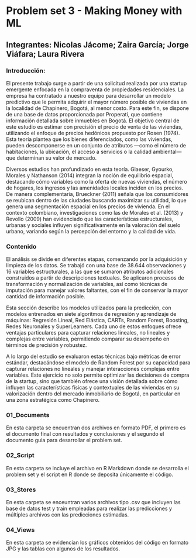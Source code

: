 # Problem set 3 - Making Money with ML 

## Integrantes: Nicolas Jácome; Zaira García; Jorge Viáfara; Laura Rivera 

### Introducción: 

El presente trabajo surge a partir de una solicitud realizada por una startup emergente enfocada en la compraventa de propiedades residenciales. La empresa ha contratado a nuestro equipo para desarrollar un modelo predictivo que le permita adquirir el mayor número posible de viviendas en la localidad de Chapinero, Bogotá, al menor costo. Para este fin, se dispone de una base de datos proporcionada por Properati, que contiene información detallada sobre inmuebles en Bogotá. El objetivo central de este estudio es estimar con precisión el precio de venta de las viviendas, utilizando el enfoque de precios hedónicos propuesto por Rosen (1974). Esta teoría plantea que los bienes diferenciados, como las viviendas, pueden descomponerse en un conjunto de atributos —como el número de habitaciones, la ubicación, el acceso a servicios o la calidad ambiental— que determinan su valor de mercado. 

Diversos estudios han profundizado en esta teoría. Glaeser, Gyourko, Morales y Nathanson (2014) integran la noción de equilibrio espacial, destacando cómo variables como la oferta de nuevas viviendas, el número de hogares, los ingresos y las amenidades locales inciden en los precios. De manera complementaria, Brueckner (2011) señala que los consumidores se reubican dentro de las ciudades buscando maximizar su utilidad, lo que genera una segmentación espacial en los precios de vivienda. En el contexto colombiano, investigaciones como las de Morales et al. (2013) y Revollo (2009) han evidenciado que las características estructurales, urbanas y sociales influyen significativamente en la valoración del suelo urbano, variando según la percepción del entorno y la calidad de vida. 

### Contenido 

El análisis se divide en diferentes etapas, comenzando por la adquisición y limpieza de los datos. Se trabajó con una base de 38.644 observaciones y 16 variables estructurales, a las que se sumaron atributos adicionales construidos a partir de descripciones textuales. Se aplicaron procesos de transformación y normalización de variables, así como técnicas de imputación para manejar valores faltantes, con el fin de conservar la mayor cantidad de información posible. 

Esta sección describe los modelos utilizados para la predicción, con modelos entrenados en siete algoritmos de regresión y aprendizaje de máquinas: Regresión Lineal, Red Elástica, CARTs, Random Forest, Boosting, Redes Neuronales y SuperLearners. Cada uno de estos enfoques ofrece ventajas particulares para capturar relaciones lineales, no lineales y complejas entre variables, permitiendo comparar su desempeño en términos de precisión y robustez. 

A lo largo del estudio se evaluaron estas técnicas bajo métricas de error estándar, destacándose el modelo de Random Forest por su capacidad para capturar relaciones no lineales y manejar interacciones complejas entre variables. Este ejercicio no solo permite optimizar las decisiones de compra de la startup, sino que también ofrece una visión detallada sobre cómo influyen las características físicas y contextuales de las viviendas en su valorización dentro del mercado inmobiliario de Bogotá, en particular en una zona estratégica como Chapinero. 

### 01_Documents 
En esta carpeta se encuentran dos archivos en formato PDF, el primero es el documento final con resultados y conclusiones y el segundo el documento guia para desarrollar el problem set. 

### 02_Script 
En esta carpeta se incluye el archivo en R Markdown donde se desarrolla el problem set y el script en R donde se deposita únicamente el código. 

### 03_Stores 
En esta carpeta se enceuntran varios archivos tipo .csv que incluyen las base de datos test y train empleadas para realizar las predicciones y múltiples archivos con las predicciones estimadas. 

### 04_Views 
En esta carpeta se evidencian los gráficos obtenidos del código en formato JPG y las tablas con algunos de los resultados. 
